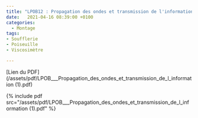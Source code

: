 ```yaml
---
title: "LPOB12 : Propagation des ondes et transmission de l'information"
date:   2021-04-16 08:39:00 +0100
categories:
  - Montage
tags:
- Soufflerie
- Poiseuille
- Viscosimètre

---
```

[Lien du PDF](/assets/pdf/LPOB___Propagation_des_ondes_et_transmission_de_l_information (1).pdf)

{% include pdf src="/assets/pdf/LPOB___Propagation_des_ondes_et_transmission_de_l_information (1).pdf" %}
